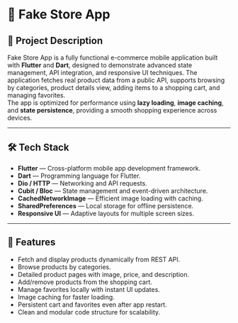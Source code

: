 # 🛒 Fake Store App

## 📌 Project Description
Fake Store App is a fully functional e-commerce mobile application built with **Flutter** and **Dart**, designed to demonstrate advanced state management, API integration, and responsive UI techniques. The application fetches real product data from a public API, supports browsing by categories, product details view, adding items to a shopping cart, and managing favorites.  
The app is optimized for performance using **lazy loading**, **image caching**, and **state persistence**, providing a smooth shopping experience across devices.

---

## 🛠️ Tech Stack
- **Flutter** — Cross-platform mobile app development framework.
- **Dart** — Programming language for Flutter.
- **Dio / HTTP** — Networking and API requests.
- **Cubit / Bloc** — State management and event-driven architecture.
- **CachedNetworkImage** — Efficient image loading with caching.
- **SharedPreferences** — Local storage for offline persistence.
- **Responsive UI** — Adaptive layouts for multiple screen sizes.

---

## 🚀 Features
- Fetch and display products dynamically from REST API.
- Browse products by categories.
- Detailed product pages with image, price, and description.
- Add/remove products from the shopping cart.
- Manage favorites locally with instant UI updates.
- Image caching for faster loading.
- Persistent cart and favorites even after app restart.
- Clean and modular code structure for scalability.

